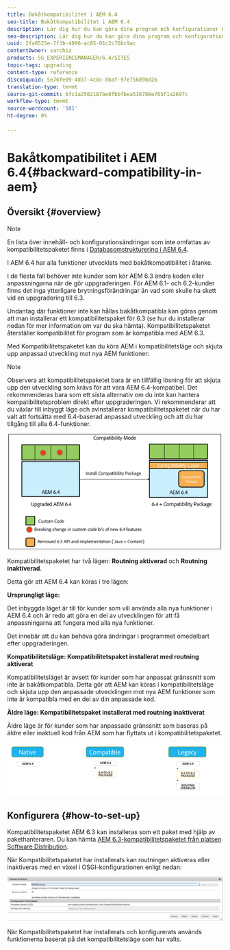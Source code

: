 ```yaml
---
title: Bakåtkompatibilitet i AEM 6.4
seo-title: Bakåtkompatibilitet i AEM 6.4
description: Lär dig hur du kan göra dina program och konfigurationer kompatibla med AEM 6.4
seo-description: Lär dig hur du kan göra dina program och konfigurationer kompatibla med AEM 6.4
uuid: 2fa8525e-7f3b-4096-ac85-01c2c76bc9ac
contentOwner: sarchiz
products: SG_EXPERIENCEMANAGER/6.4/SITES
topic-tags: upgrading
content-type: reference
discoiquuid: 5e76fe09-4d37-4c8c-8baf-97e75689bd26
translation-type: tm+mt
source-git-commit: 6fc1a2502187be0fbbfbea516788e705f1a2697c
workflow-type: tm+mt
source-wordcount: '501'
ht-degree: 0%

---
```



# Bakåtkompatibilitet i AEM 6.4{#backward-compatibility-in-aem}

## Översikt {#overview}

>[!NOTE]
>
>En lista över innehåll- och konfigurationsändringar som inte omfattas av kompatibilitetspaketet finns i [Databasomstrukturering i AEM 6.4](/help/sites-deploying/repository-restructuring.md).

I AEM 6.4 har alla funktioner utvecklats med bakåtkompatibilitet i åtanke.

I de flesta fall behöver inte kunder som kör AEM 6.3 ändra koden eller anpassningarna när de gör uppgraderingen. För AEM 6.1- och 6.2-kunder finns det inga ytterligare brytningsförändringar än vad som skulle ha skett vid en uppgradering till 6.3.

Undantag där funktioner inte kan hållas bakåtkompatibla kan göras genom att man installerar ett kompatibilitetspaket för 6.3 (se hur du installerar nedan för mer information om var du ska hämta). Kompatibilitetspaketet återställer kompatibilitet för program som är kompatibla med AEM 6.3.

Med Kompatibilitetspaketet kan du köra AEM i kompatibilitetsläge och skjuta upp anpassad utveckling mot nya AEM funktioner:

>[!NOTE]
>
>Observera att kompatibilitetspaketet bara är en tillfällig lösning för att skjuta upp den utveckling som krävs för att vara AEM 6.4-kompatibel. Det rekommenderas bara som ett sista alternativ om du inte kan hantera kompatibilitetsproblem direkt efter uppgraderingen. Vi rekommenderar att du växlar till inbyggt läge och avinstallerar kompatibilitetspaketet när du har valt att fortsätta med 6.4-baserad anpassad utveckling och att du har tillgång till alla 6.4-funktioner.

![screen_shot_2018-04-05at43339pm](assets/screen_shot_2018-04-05at43339pm.png)

Kompatibilitetspaketet har två lägen: **Routning aktiverad** och **Routning inaktiverad**.

Detta gör att AEM 6.4 kan köras i tre lägen:

**Ursprungligt läge:**

Det inbyggda läget är till för kunder som vill använda alla nya funktioner i AEM 6.4 och är redo att göra en del av utvecklingen för att få anpassningarna att fungera med alla nya funktioner.

Det innebär att du kan behöva göra ändringar i programmet omedelbart efter uppgraderingen.

**Kompatibilitetsläge: Kompatibilitetspaket installerat med routning aktiverat**

Kompatibilitetsläget är avsett för kunder som har anpassat gränssnitt som inte är bakåtkompatibla. Detta gör att AEM kan köras i kompatibilitetsläge och skjuta upp den anpassade utvecklingen mot nya AEM funktioner som inte är kompatibla med en del av din anpassade kod.

**Äldre läge: Kompatibilitetspaket installerat med routning inaktiverat**

Äldre läge är för kunder som har anpassade gränssnitt som baseras på äldre eller inaktuell kod från AEM som har flyttats ut i kompatibilitetspaketet.

![image2018-2-12_23-58-37](assets/image2018-2-12_23-58-37.png)

## Konfigurera {#how-to-set-up}

Kompatibilitetspaketet AEM 6.3 kan installeras som ett paket med hjälp av pakethanteraren. Du kan hämta [AEM 6.3-kompatibilitetspaketet från platsen Software Distribution](https://experience.adobe.com/#/downloads/content/software-distribution/en/aem.html?package=/content/software-distribution/en/details.html/content/dam/aem/public/adobe/packages/cq640/compatpack/aem-compat-cq64-to-cq63).

När Kompatibilitetspaketet har installerats kan routningen aktiveras eller inaktiveras med en växel i OSGI-konfigurationen enligt nedan:

![screen_shot_2017-11-27at122421pm](assets/screen_shot_2017-11-27at122421pm.png)

När Kompatibilitetspaketet har installerats och konfigurerats används funktionerna baserat på det kompatibilitetsläge som har valts.
